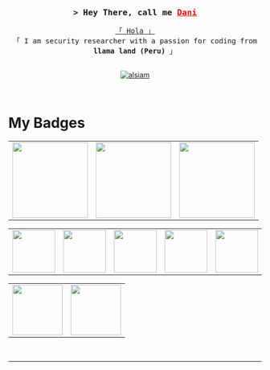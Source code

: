 <!-- Intro  -->
<h3 align="center">
        <samp>&gt; Hey There, call me <b style="color: red; font-size: 1em; text-decoration: underline;">Dani</b></samp>
</h3>


<p align="center"> 
  <samp>
    <a href="https://www.google.com/search?q=Al+Siam">「 Hola 」</a>
    <br>
    「 I am security researcher with a passion for coding from <b>llama land (Peru)</b> 」
    <br>
    <br>
  </samp>
</p>

<p align="center">
 <a href="https://www.linkedin.com/in/danielroga" target="_blank">
  <img src="https://img.shields.io/badge/LinkedIn-0077B5?style=for-the-badge&logo=linkedin&logoColor=white" alt="alsiam"/>
 </a>
</p>
<br />

# My Badges

<div>
    <table align="center">
        <tr>
            <td> <img src="https://media.isc2.org/-/jssmedia/Project/ISC2/Main/Components/Product-Masthead/Badge-CISSP-black.png" width = 150px height = 150px ></td>
            <td> <img src="https://media.isc2.org/-/jssmedia/Project/ISC2/Main/Components/Product-Masthead/Badge-CCSP-black.png" width = 150px height = 150px ></td>
            <td> <img src="https://go.forrester.com/wp-content/uploads/2021/05/Forrester-Certification-AdoptingZeroTrust_page.png" width = 150px></td>
        </tr>
    </table>
    <table align="center">
        <tr>
            <td> <img src="https://images.contentstack.io/v3/assets/blt36c2e63521272fdc/bltc3eb46abae5b5231/63c71c161bb5c94c86d1cf63/GCPN.png" width = 85px></td>
            <td> <img src="https://images.contentstack.io/v3/assets/blt36c2e63521272fdc/bltb0080ace8dc55a1d/63c71c17b2a32b3f99e44a76/GXPN.png" width = 85px></td>
            <td> <img src="https://images.contentstack.io/v3/assets/blt36c2e63521272fdc/blte92616127ffc3f86/63c71c14d1f34304558a3621/GPEN.png" width = 85px></td>
            <td> <img src="https://images.contentstack.io/v3/assets/blt36c2e63521272fdc/bltc338fb0d9bc00d53/63c71c175291cc643f1f1704/GWAPT.png" width = 85px></td>
            <td> <img src="https://images.contentstack.io/v3/assets/blt36c2e63521272fdc/blt1ff7ac58e2d41ae6/63c71c172754f26d0beccd62/GMOB.png" width = 85px></td>
        </td>
        </tr>
    </table>
    <table align="center">
        <tr>
            <td> <img src="https://d1.awsstatic.com/training-and-certification/certification-badges/AWS-Certified-Solutions-Architect-Associate_badge.3419559c682629072f1eb968d59dea0741772c0f.png" width = 100px ></td>
            <td> <img src="https://d1.awsstatic.com/certification/badges/AWS-Certified-Security-Specialty_badge_150x150.8a62035f62b231913fa410578833ac6cb3e57b37.png" width = 100px ></td>
        </tr>
    </table>
</div>

<br/>
<hr/>
<br/>

